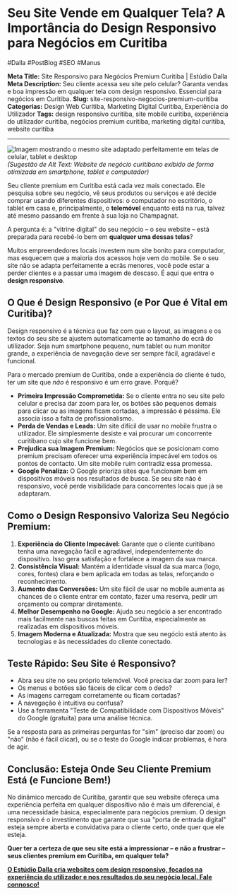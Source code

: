 # Seu Site Vende em Qualquer Tela? A Importância do Design Responsivo para Negócios em Curitiba

#Dalla #PostBlog #SEO #Manus

**Meta Title:** Site Responsivo para Negócios Premium Curitiba | Estúdio Dalla
**Meta Description:** Seu cliente acessa seu site pelo celular? Garanta vendas e boa impressão em qualquer tela com design responsivo. Essencial para negócios em Curitiba.
**Slug:** site-responsivo-negocios-premium-curitiba
**Categorias:** Design Web Curitiba, Marketing Digital Curitiba, Experiência do Utilizador
**Tags:** design responsivo curitiba, site mobile curitiba, experiência do utilizador curitiba, negócios premium curitiba, marketing digital curitiba, website curitiba

---

![Imagem mostrando o mesmo site adaptado perfeitamente em telas de celular, tablet e desktop](placeholder_imagem_site_responsivo_curitiba.jpg) *(Sugestão de Alt Text: Website de negócio curitibano exibido de forma otimizada em smartphone, tablet e computador)*

Seu cliente premium em Curitiba está cada vez mais conectado. Ele pesquisa sobre seu negócio, vê seus produtos ou serviços e até decide comprar usando diferentes dispositivos: o computador no escritório, o tablet em casa e, principalmente, o **telemóvel** enquanto está na rua, talvez até mesmo passando em frente à sua loja no Champagnat.

A pergunta é: a "vitrine digital" do seu negócio – o seu website – está preparada para recebê-lo bem em **qualquer uma dessas telas**?

Muitos empreendedores locais investem num site bonito para computador, mas esquecem que a maioria dos acessos hoje vem do mobile. Se o seu site não se adapta perfeitamente a ecrãs menores, você pode estar a perder clientes e a passar uma imagem de descaso. É aqui que entra o **design responsivo**.

## O Que é Design Responsivo (e Por Que é Vital em Curitiba)?

Design responsivo é a técnica que faz com que o layout, as imagens e os textos do seu site se ajustem automaticamente ao tamanho do ecrã do utilizador. Seja num smartphone pequeno, num tablet ou num monitor grande, a experiência de navegação deve ser sempre fácil, agradável e funcional.

Para o mercado premium de Curitiba, onde a experiência do cliente é tudo, ter um site que *não* é responsivo é um erro grave. Porquê?

*   **Primeira Impressão Comprometida:** Se o cliente entra no seu site pelo celular e precisa dar zoom para ler, os botões são pequenos demais para clicar ou as imagens ficam cortadas, a impressão é péssima. Ele associa isso a falta de profissionalismo.
*   **Perda de Vendas e Leads:** Um site difícil de usar no mobile frustra o utilizador. Ele simplesmente desiste e vai procurar um concorrente curitibano cujo site funcione bem.
*   **Prejudica sua Imagem Premium:** Negócios que se posicionam como premium precisam oferecer uma experiência impecável em todos os pontos de contacto. Um site mobile ruim contradiz essa promessa.
*   **Google Penaliza:** O Google prioriza sites que funcionam bem em dispositivos móveis nos resultados de busca. Se seu site não é responsivo, você perde visibilidade para concorrentes locais que já se adaptaram.

## Como o Design Responsivo Valoriza Seu Negócio Premium:

1.  **Experiência do Cliente Impecável:** Garante que o cliente curitibano tenha uma navegação fácil e agradável, independentemente do dispositivo. Isso gera satisfação e fortalece a imagem da sua marca.
2.  **Consistência Visual:** Mantém a identidade visual da sua marca (logo, cores, fontes) clara e bem aplicada em todas as telas, reforçando o reconhecimento.
3.  **Aumento das Conversões:** Um site fácil de usar no mobile aumenta as chances de o cliente entrar em contato, fazer uma reserva, pedir um orçamento ou comprar diretamente.
4.  **Melhor Desempenho no Google:** Ajuda seu negócio a ser encontrado mais facilmente nas buscas feitas em Curitiba, especialmente as realizadas em dispositivos móveis.
5.  **Imagem Moderna e Atualizada:** Mostra que seu negócio está atento às tecnologias e às necessidades do cliente conectado.

## Teste Rápido: Seu Site é Responsivo?

*   Abra seu site no seu próprio telemóvel. Você precisa dar zoom para ler?
*   Os menus e botões são fáceis de clicar com o dedo?
*   As imagens carregam corretamente ou ficam cortadas?
*   A navegação é intuitiva ou confusa?
*   Use a ferramenta "Teste de Compatibilidade com Dispositivos Móveis" do Google (gratuita) para uma análise técnica.

Se a resposta para as primeiras perguntas for "sim" (preciso dar zoom) ou "não" (não é fácil clicar), ou se o teste do Google indicar problemas, é hora de agir.

## Conclusão: Esteja Onde Seu Cliente Premium Está (e Funcione Bem!)

No dinâmico mercado de Curitiba, garantir que seu website ofereça uma experiência perfeita em qualquer dispositivo não é mais um diferencial, é uma necessidade básica, especialmente para negócios premium. O design responsivo é o investimento que garante que sua "porta de entrada digital" esteja sempre aberta e convidativa para o cliente certo, onde quer que ele esteja.

**Quer ter a certeza de que seu site está a impressionar – e não a frustrar – seus clientes premium em Curitiba, em qualquer tela?**

[**O Estúdio Dalla cria websites com design responsivo, focados na experiência do utilizador e nos resultados do seu negócio local. Fale connosco!**](https://www.estudiodalla.com/contatos)

